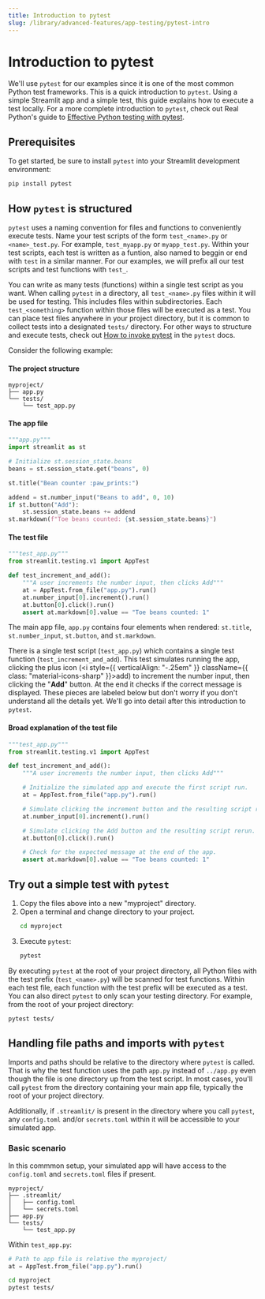 ```yaml
---
title: Introduction to pytest
slug: /library/advanced-features/app-testing/pytest-intro
---
```


# Introduction to pytest

We'll use `pytest` for our examples since it is one of the most common Python test frameworks. This is a quick introduction to `pytest`. Using a simple Streamlit app and a simple test, this guide explains how to execute a test locally. For a more complete introduction to `pytest`, check out Real Python's guide to [Effective Python testing with pytest](https://realpython.com/pytest-python-testing/).

## Prerequisites

To get started, be sure to install `pytest` into your Streamlit development environment:

```bash
pip install pytest
```

## How `pytest` is structured

`pytest` uses a naming convention for files and functions to conveniently execute tests. Name your test scripts of the form `test_<name>.py` or `<name>_test.py`. For example, `test_myapp.py` or `myapp_test.py`. Within your test scripts, each test is written as a funtion, also named to beggin or end with `test` in a similar manner. For our examples, we will prefix all our test scripts and test functions with `test_`.

You can write as many tests (functions) within a single test script as you want. When calling `pytest` in a directory, all `test_<name>.py` files within it will be used for testing. This includes files within subdirectories. Each `test_<something>` function within those files will be executed as a test. You can place test files anywhere in your project directory, but it is common to collect tests into a designated `tests/` directory. For other ways to structure and execute tests, check out [How to invoke pytest](https://docs.pytest.org/how-to/usage.html) in the `pytest` docs.

Consider the following example:

#### The project structure

```none
myproject/
├── app.py
└── tests/
    └── test_app.py
```

#### The app file

```python
"""app.py"""
import streamlit as st

# Initialize st.session_state.beans
beans = st.session_state.get("beans", 0)

st.title("Bean counter :paw_prints:")

addend = st.number_input("Beans to add", 0, 10)
if st.button("Add"):
    st.session_state.beans += addend
st.markdown(f"Toe beans counted: {st.session_state.beans}")
```

#### The test file

```python
"""test_app.py"""
from streamlit.testing.v1 import AppTest

def test_increment_and_add():
    """A user increments the number input, then clicks Add"""
    at = AppTest.from_file("app.py").run()
    at.number_input[0].increment().run()
    at.button[0].click().run()
    assert at.markdown[0].value == "Toe beans counted: 1"
```

The main app file, `app.py` contains four elements when rendered: `st.title`, `st.number_input`, `st.button`, and `st.markdown`.

There is a single test script (`test_app.py`) which contains a single test function (`test_increment_and_add`). This test simulates running the app, clicking the plus icon (<i style={{ verticalAlign: "-.25em" }} className={{ class: "material-icons-sharp" }}>add</i>) to increment the number input, then clicking the "**Add**" button. At the end it checks if the correct message is displayed. These pieces are labeled below but don't worry if you don't understand all the details yet. We'll go into detail after this introduction to `pytest`.

#### Broad explanation of the test file

```python
"""test_app.py"""
from streamlit.testing.v1 import AppTest

def test_increment_and_add():
    """A user increments the number input, then clicks Add"""

    # Initialize the simulated app and execute the first script run.
    at = AppTest.from_file("app.py").run()

    # Simulate clicking the increment button and the resulting script rerun.
    at.number_input[0].increment().run()

    # Simulate clicking the Add button and the resulting script rerun.
    at.button[0].click().run()

    # Check for the expected message at the end of the app.
    assert at.markdown[0].value == "Toe beans counted: 1"
```

## Try out a simple test with `pytest`

1. Copy the files above into a new "myproject" directory.
2. Open a terminal and change directory to your project.
   ```bash
   cd myproject
   ```
3. Execute `pytest`:
   ```bash
   pytest
   ```

By executing `pytest` at the root of your project directory, all Python files with the test prefix (`test_<name>.py`) will be scanned for test functions. Within each test file, each function with the test prefix will be executed as a test. You can also direct `pytest` to only scan your testing directory. For example, from the root of your project directory:

```bash
pytest tests/
```

## Handling file paths and imports with `pytest`

Imports and paths should be relative to the directory where `pytest` is called. That is why the test function uses the path `app.py` instead of `../app.py` even though the file is one directory up from the test script. In most cases, you'll call `pytest` from the directory containing your main app file, typically the root of your project directory.

Additionally, if `.streamlit/` is present in the directory where you call `pytest`, any `config.toml` and/or `secrets.toml` within it will be accessible to your simulated app.

### Basic scenario

In this commmon setup, your simulated app will have access to the `config.toml` and `secrets.toml` files if present.

```none
myproject/
├── .streamlit/
│   ├── config.toml
│   └── secrets.toml
├── app.py
└── tests/
    └── test_app.py
```

Within `test_app.py`:

```python
# Path to app file is relative the myproject/
at = AppTest.from_file("app.py").run()
```

```bash
cd myproject
pytest tests/
```
